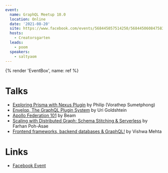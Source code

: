 ```yaml
---
event:
  name: GraphQL Meetup 10.0
  location: Online
  date: '2021-08-20'
  site: https://www.facebook.com/events/568445057514250/568445060847583/
  hosts:
    - Creatorsgarten
  leads:
    - poom
  speakers:
    - saltyaom
---
```


{% render 'EventBox', name: ref %}

# Talks

- [Exploring Prisma with Nexus Plugin](https://youtu.be/UMbTg0Q67bY?t=1370) by Philip (Vorathep Sumetphong)
- [Envelop, The GraphQL Plugin System](https://youtu.be/UMbTg0Q67bY?t=3443) by Uri Goldshtein
- [Apollo Federation 101](https://youtu.be/UMbTg0Q67bY?t=5927) by Beam
- [Scaling with Distributed Graph: Schema Stitching & Serverless](https://youtu.be/CyRM6THzIVQ?t=1960) by Farhan Poh-Asae
- [Frontend frameworks, backend databases & GraphQL!](https://youtu.be/CyRM6THzIVQ?t=4679) by Vishwa Mehta

# Links

- [Facebook Event](https://www.facebook.com/events/568445057514250/568445060847583/)
